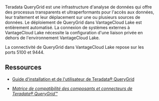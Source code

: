 Teradata QueryGrid est une infrastructure d'analyse de données qui offre des processus transparents et ultraperformants pour l'accès aux données, leur traitement et leur déplacement sur une ou plusieurs sources de données. Le déploiement de QueryGrid dans VantageCloud Lake est entièrement automatisé. La connexion de systèmes externes à VantageCloud Lake nécessite la configuration d'une liaison privée en dehors de l'environnement VantageCloud Lake.

La connectivité de QueryGrid dans VantageCloud Lake repose sur les ports 5100 et 9444.

Ressources
----------

-   [Guide d'installation et de l'utilisateur de Teradata® QueryGrid](https://docs.teradata.com/search/books?filters=prodname~%2522Teradata+QueryGrid%2522&sort=last_update)

-   [*Matrice de compatibilité des composants et connecteurs de Teradata® QueryGrid™*](https://docs.teradata.com/access/sources/dita/map?dita:mapPath=wue1554808920847.ditamap)
